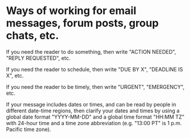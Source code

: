 # Ways of working for email messages, forum posts, group chats, etc.

If you need the reader to do something, then write "ACTION NEEDED", "REPLY REQUESTED", etc.

If you need the reader to schedule, then write "DUE BY X", "DEADLINE IS X", etc.

If you need the reader to be timely, then write "URGENT", "EMERGENCY", etc.

If your message includes dates or times, and can be read by people in different date-time regions, then clarify your dates and times by using a global date format "YYYY-MM-DD" and a global time format "HH:MM TZ" with 24-hour time and a time zone abbreviation (e.g. "13:00 PT" is 1 p.m. Pacific time zone).
